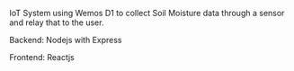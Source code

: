 IoT System using Wemos D1 to collect Soil Moisture data through a sensor and relay that to the user.

Backend: Nodejs with Express

Frontend: Reactjs
